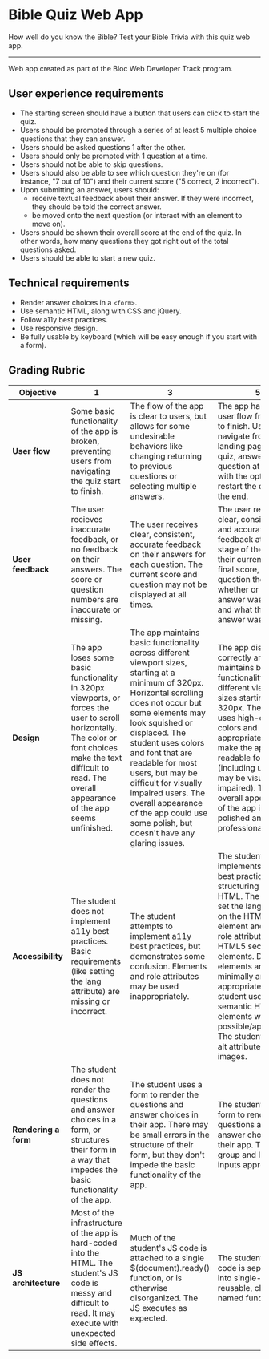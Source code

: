 # Bible Quiz Web App
How well do you know the Bible?  Test your Bible Trivia with this quiz web app.

---

Web app created as part of the Bloc Web Developer Track program.

## User experience requirements
* The starting screen should have a button that users can click to start the quiz.
* Users should be prompted through a series of at least 5 multiple choice questions that they can answer.
 * Users should be asked questions 1 after the other.
 * Users should only be prompted with 1 question at a time.
* Users should not be able to skip questions.
* Users should also be able to see which question they're on (for instance, "7 out of 10") and their current score ("5 correct, 2 incorrect").
* Upon submitting an answer, users should:
  * receive textual feedback about their answer. If they were incorrect, they should be told the correct answer.
  * be moved onto the next question (or interact with an element to move on).
* Users should be shown their overall score at the end of the quiz. In other words, how many questions they got right out of the total questions asked.
* Users should be able to start a new quiz.

## Technical requirements
* Render answer choices in a `<form>`.
* Use semantic HTML, along with CSS and jQuery.
* Follow a11y best practices.
* Use responsive design.
* Be fully usable by keyboard (which will be easy enough if you start with a form).

## Grading Rubric
|Objective| 1 | 3 | 5 |
|---|---|---|---|
|**User flow**|Some basic functionality of the app is broken, preventing users from navigating the quiz start to finish.|The flow of the app is clear to users, but allows for some undesirable behaviors like changing returning to previous questions or selecting multiple answers.|The app has a clear user flow from start to finish. Users can navigate from the landing page to the quiz, answering one question at a time, with the option to restart the quiz at the end.|
|**User feedback**|The user recieves inaccurate feedback, or no feedback on their answers. The score or question numbers are inaccurate or missing.|The user receives clear, consistent, accurate feedback on their answers for each question. The current score and question may not be displayed at all times.|The user recieves clear, consistent, and accurate feedback at each of stage of the quiz - their current and final score, which question they're on, whether or not their answer was correct, and what the correct answer was.|
|**Design**|The app loses some basic functionality in 320px viewports, or forces the user to scroll horizontally. The color or font choices make the text difficult to read. The overall appearance of the app seems unfinished.|The app maintains basic functionality across different viewport sizes, starting at a minimum of 320px. Horizontal scrolling does not occur but some elements may look squished or displaced. The student uses colors and font that are readable for most users, but may be difficult for visually impaired users. The overall appearance of the app could use some polish, but doesn't have any glaring issues.|The app displays correctly and maintains basic functionality across different viewport sizes starting at 320px. The student uses high-contrast colors and appropriate font to make the app readable for users (including users who may be visually impaired). The overall appearance of the app is polished and professional. |
|**Accessibility**|The student does not implement a11y best practices. Basic requirements (like setting the lang attribute) are missing or incorrect.|The student attempts to implement a11y best practices, but demonstrates some confusion. Elements and role attributes may be used inappropriately.|The student implements a11y best practices when structuring their HTML. The student set the lang attribute on the HTML element and set the role attribute for any HTML5 sectioning elements. Div elements are used minimally and appropriately. The student uses semantic HTML elements when possible/appropriate. The student set the alt attribute for any images.|
|**Rendering a form**|The student does not render the questions and answer choices in a form, or structures their form in a way that impedes the basic functionality of the app.|The student uses a form to render the questions and answer choices in their app. There may be small errors in the structure of their form, but they don't impede the basic functionality of the app.|The student uses a form to render the questions and answer choices in their app. They group and label inputs appropriately.|
|**JS architecture**|Most of the infrastructure of the app is hard-coded into the HTML. The student's JS code is messy and difficult to read. It may execute with unexpected side effects.|Much of the student's JS code is attached to a single $(document).ready() function, or is otherwise disorganized. The JS executes as expected.|The student's JS code is separated into single-purpose, reusable, clearly named functions.|
